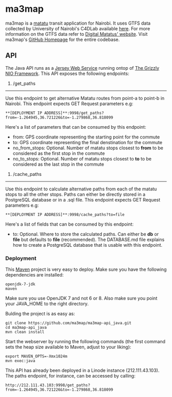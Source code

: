 # ma3map
 
ma3map is a [matatu](http://en.wikipedia.org/wiki/Matatu) transit application for Nairobi. It uses GTFS data collected by University of Nairobi's C4DLab available [here](http://www.gtfs-data-exchange.com/agency/university-of-nairobi-c4dlab/). For more information on the GTFS data refer to [Digital Matatus' website](http://www.digitalmatatus.com/). Visit ma3map's [GitHub Homepage](https://www.github.com/ma3map) for the entire codebase.

## API

The Java API runs as a [Jersey Web Service](https://jersey.java.net) running ontop of [The Grizzly NIO Framework](https://grizzly.java.net). This API exposes the following endpoints:

1. /get_paths
---------

Use this endpoint to get alternative Matatu routes from point-a to point-b in Nairobi. This endpoint expects GET Request parameters e.g:

    **[DEPLOYMENT IP ADDRESS]**:9998/get_paths?from=-1.264945,36.721226&to=-1.279868,36.818099

Here's a list of parameters that can be consumed by this endpoint:

* from: GPS coordinate representing the starting point for the commute
* to: GPS coordinate representing the final denstination for the commute
* no_from_stops: Optional. Number of matatu stops closest to **from** to be considered as the first stop in the commute
* no_to_stops: Optional. Number of matatu stops closest to **to** to be considered as the last stop in the commute


1. /cache_paths
---------

Use this endpoint to calculate alternative paths from each of the matatu stops to all the other stops. Paths can either be directly stored in a PostgreSQL database or in a .sql file. This endpoint expects GET Request parameters e.g:

    **[DEPLOYMENT IP ADDRESS]**:9998/cache_paths?to=file

Here's a list of fields that can be consumed by this endpoint:

* to: Optional. Where to store the calculated paths. Can either be **db** or **file** but defaults to **file** (recommended). The DATABASE.md file explains how to create a PostgreSQL database that is usable with this endpoint.


### Deployment

This [Maven](https://maven.apache.org) project is very easy to deploy. Make sure you have the following dependencies are installed:

    openjdk-7-jdk
    maven

Make sure you use OpenJDK 7 and not 6 or 8. Also make sure you point your JAVA_HOME to the right directory.

Bulding the project is as easy as:

    git clone https://github.com/ma3map/ma3map-api_java.git
    cd ma3map-api_java 
    mvn clean install

Start the webserver by running the following commands (the first command sets the heap size available to Maven, adjust to your liking):

    export MAVEN_OPTS=-Xmx1024m
    mvn exec:java

This API has already been deployed in a Linode instance (212.111.43.103). The paths endpoint, for instance, can be accessed by calling:

    http://212.111.43.103:9998/get_paths?from=-1.264945,36.721226&to=-1.279868,36.818099

